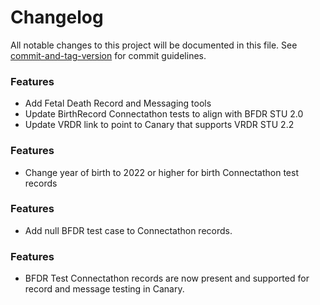 # Changelog

All notable changes to this project will be documented in this file. See [commit-and-tag-version](https://github.com/absolute-version/commit-and-tag-version) for commit guidelines.

<a name="5.2.0"></a>

### Features
* Add Fetal Death Record and Messaging tools
* Update BirthRecord Connectathon tests to align with BFDR STU 2.0
* Update VRDR link to point to Canary that supports VRDR STU 2.2

<a name="5.1.1"></a>

### Features
* Change year of birth to 2022 or higher for birth Connectathon test records

<a name="5.1.0"></a>

### Features
* Add null BFDR test case to Connectathon records.

<a name="5.0.0"></a>

### Features
* BFDR Test Connectathon records are now present and supported for record and message testing in Canary.